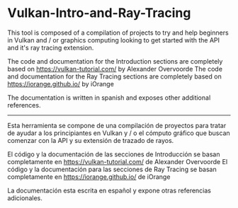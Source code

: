 # Vulkan-Intro-and-Ray-Tracing
This tool is composed of a compilation of projects to try and help beginners in Vulkan and / or graphics computing looking to get started with the API and it's ray tracing extension.

The code and documentation for the Introduction sections are completely based on https://vulkan-tutorial.com/ by Alexander Overvoorde The code and documentation for the Ray Tracing sections are completely based on https://iorange.github.io/ by iOrange

The documentation is written in spanish and exposes other additional references.

-----------------------------------------------------------------------------------------------------------------------------------------------------------------------------------

Esta herramienta se compone de una compilación de proyectos para tratar de ayudar a los principiantes en Vulkan y / o el cómputo gráfico que buscan comenzar con la API y su extensión de trazado de rayos.

El código y la documentación de las secciones de Introducción se basan completamente en https://vulkan-tutorial.com/ de Alexander Overvoorde 
El código y la documentación para las secciones de Ray Tracing se basan completamente en https://iorange.github.io/ de iOrange

La documentación esta escrita en español y expone otras referencias adicionales.

